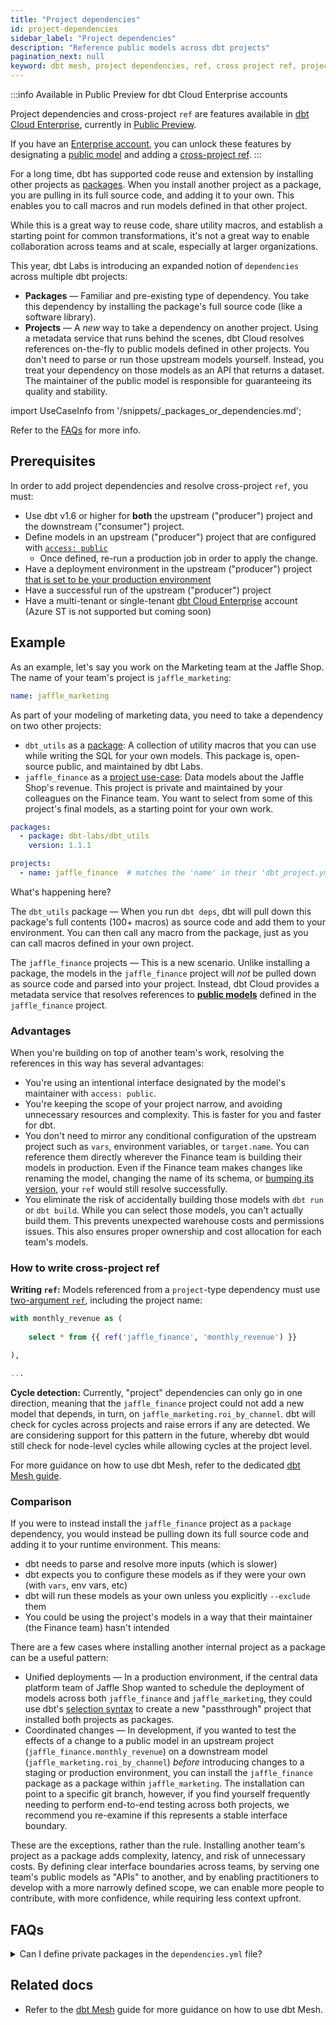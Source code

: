 ```yaml
---
title: "Project dependencies"
id: project-dependencies
sidebar_label: "Project dependencies"
description: "Reference public models across dbt projects"
pagination_next: null
keyword: dbt mesh, project dependencies, ref, cross project ref, project dependencies
---
```


:::info Available in Public Preview for dbt Cloud Enterprise accounts

Project dependencies and cross-project `ref` are features available in [dbt Cloud Enterprise](https://www.getdbt.com/pricing), currently in [Public Preview](/docs/dbt-versions/product-lifecycles#dbt-cloud). 

If you have an [Enterprise account](https://www.getdbt.com/pricing), you can unlock these features by designating a [public model](/docs/collaborate/govern/model-access) and adding a [cross-project ref](#how-to-write-cross-project-ref).
:::

For a long time, dbt has supported code reuse and extension by installing other projects as [packages](/docs/build/packages). When you install another project as a package, you are pulling in its full source code, and adding it to your own. This enables you to call macros and run models defined in that other project.

While this is a great way to reuse code, share utility macros, and establish a starting point for common transformations, it's not a great way to enable collaboration across teams and at scale, especially at larger organizations.

This year, dbt Labs is introducing an expanded notion of `dependencies` across multiple dbt projects:
- **Packages** &mdash; Familiar and pre-existing type of dependency. You take this dependency by installing the package's full source code (like a software library).
- **Projects** &mdash; A _new_ way to take a dependency on another project. Using a metadata service that runs behind the scenes, dbt Cloud resolves references on-the-fly to public models defined in other projects. You don't need to parse or run those upstream models yourself. Instead, you treat your dependency on those models as an API that returns a dataset. The maintainer of the public model is responsible for guaranteeing its quality and stability.

import UseCaseInfo from '/snippets/_packages_or_dependencies.md';

<UseCaseInfo/>

Refer to the [FAQs](#faqs) for more info.


## Prerequisites

In order to add project dependencies and resolve cross-project `ref`, you must:
- Use dbt v1.6 or higher for **both** the upstream ("producer") project and the downstream ("consumer") project.
- Define models in an upstream ("producer") project that are configured with [`access: public`](/reference/resource-configs/access)
  - Once defined, re-run a production job in order to apply the change.
- Have a deployment environment in the upstream ("producer") project [that is set to be your production environment](/docs/deploy/deploy-environments#set-as-production-environment)
- Have a successful run of the upstream ("producer") project
- Have a multi-tenant or single-tenant [dbt Cloud Enterprise](https://www.getdbt.com/pricing) account (Azure ST is not supported but coming soon) 

## Example

As an example, let's say you work on the Marketing team at the Jaffle Shop. The name of your team's project is `jaffle_marketing`:

<File name="dbt_project.yml">

```yml
name: jaffle_marketing
```

</File>

As part of your modeling of marketing data, you need to take a dependency on two other projects:
- `dbt_utils` as a [package](#packages-use-case): A collection of utility macros that you can use while writing the SQL for your own models. This package is, open-source public, and maintained by dbt Labs.
- `jaffle_finance` as a [project use-case](#projects-use-case): Data models about the Jaffle Shop's revenue. This project is private and maintained by your colleagues on the Finance team. You want to select from some of this project's final models, as a starting point for your own work.

<File name="dependencies.yml">

```yml
packages:
  - package: dbt-labs/dbt_utils
    version: 1.1.1

projects:
  - name: jaffle_finance  # matches the 'name' in their 'dbt_project.yml'
```

</File>

What's happening here?

The `dbt_utils` package &mdash; When you run `dbt deps`, dbt will pull down this package's full contents (100+ macros) as source code and add them to your environment. You can then call any macro from the package, just as you can call macros defined in your own project.

The `jaffle_finance` projects &mdash; This is a new scenario. Unlike installing a package, the models in the `jaffle_finance` project will _not_ be pulled down as source code and parsed into your project. Instead, dbt Cloud provides a metadata service that resolves references to [**public models**](/docs/collaborate/govern/model-access) defined in the `jaffle_finance` project.

### Advantages

When you're building on top of another team's work, resolving the references in this way has several advantages:
- You're using an intentional interface designated by the model's maintainer with `access: public`.
- You're keeping the scope of your project narrow, and avoiding unnecessary resources and complexity. This is faster for you and faster for dbt.
- You don't need to mirror any conditional configuration of the upstream project such as `vars`, environment variables, or `target.name`. You can reference them directly wherever the Finance team is building their models in production. Even if the Finance team makes changes like renaming the model, changing the name of its schema, or [bumping its version](/docs/collaborate/govern/model-versions), your `ref` would still resolve successfully.
- You eliminate the risk of accidentally building those models with `dbt run` or `dbt build`. While you can select those models, you can't actually build them. This prevents unexpected warehouse costs and permissions issues. This also ensures proper ownership and cost allocation for each team's models.

### How to write cross-project ref

**Writing `ref`:** Models referenced from a `project`-type dependency must use [two-argument `ref`](/reference/dbt-jinja-functions/ref#ref-project-specific-models), including the project name:

<File name="models/marts/roi_by_channel.sql">

```sql
with monthly_revenue as (
  
    select * from {{ ref('jaffle_finance', 'monthly_revenue') }}

),

...

```

</File>

**Cycle detection:** Currently, "project" dependencies can only go in one direction, meaning that the `jaffle_finance` project could not add a new model that depends, in turn, on `jaffle_marketing.roi_by_channel`. dbt will check for cycles across projects and raise errors if any are detected. We are considering support for this pattern in the future, whereby dbt would still check for node-level cycles while allowing cycles at the project level.

For more guidance on how to use dbt Mesh, refer to the dedicated [dbt Mesh guide](/best-practices/how-we-mesh/mesh-1-intro).

### Comparison

If you were to instead install the `jaffle_finance` project as a `package` dependency, you would instead be pulling down its full source code and adding it to your runtime environment. This means:
- dbt needs to parse and resolve more inputs (which is slower)
- dbt expects you to configure these models as if they were your own (with `vars`, env vars, etc)
- dbt will run these models as your own unless you explicitly `--exclude` them
- You could be using the project's models in a way that their maintainer (the Finance team) hasn't intended

There are a few cases where installing another internal project as a package can be a useful pattern:
- Unified deployments &mdash; In a production environment, if the central data platform team of Jaffle Shop wanted to schedule the deployment of models across both `jaffle_finance` and `jaffle_marketing`,  they could use dbt's [selection syntax](/reference/node-selection/syntax) to create a new "passthrough" project that installed both projects as packages.
- Coordinated changes &mdash; In development, if you wanted to test the effects of a change to a public model in an upstream project (`jaffle_finance.monthly_revenue`) on a downstream model (`jaffle_marketing.roi_by_channel`) _before_ introducing changes to a staging or production environment, you can install the `jaffle_finance` package as a package within `jaffle_marketing`.  The installation can point to a specific git branch, however, if you find yourself frequently needing to perform end-to-end testing across both projects, we recommend you re-examine if this represents a stable interface boundary. 

These are the exceptions, rather than the rule. Installing another team's project as a package adds complexity, latency, and risk of unnecessary costs. By defining clear interface boundaries across teams, by serving one team's public models as "APIs" to another, and by enabling practitioners to develop with a more narrowly defined scope, we can enable more people to contribute, with more confidence, while requiring less context upfront.

## FAQs

<details>
<summary>Can I define private packages in the <code>dependencies.yml</code> file?</summary>

If you're using private packages with the [git token method](/docs/build/packages#git-token-method), you must define them in the `packages.yml` file instead of the `dependencies.yml` file. This is because conditional rendering (like Jinja-in-yaml) is not supported.
</details>


## Related docs
- Refer to the [dbt Mesh](/best-practices/how-we-mesh/mesh-1-intro) guide for more guidance on how to use dbt Mesh.
